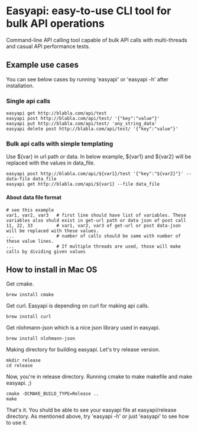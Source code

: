 # Easyapi: easy-to-use CLI tool for bulk API operations
Command-line API calling tool capable of bulk API calls with multi-threads and casual API performance tests.

## Example use cases
You can see below cases by running 'easyapi' or 'easyapi -h' after installation.
### Single api calls
```
easyapi get http://blabla.com/api/test
easyapi post http://blabla.com/api/test/ '{"key":"value"}'
easyapi put http://blabla.com/api/test/ 'any_string_data'
easyapi delete post http://blabla.com/api/test/ '{"key":"value"}'
```
### Bulk api calls with simple templating
Use ${var} in url path or data.
In below example, ${var1} and ${var2} will be replaced with the values in data_file.
```
easyapi post http://blabla.com/api/${var1}/test '{"key":"${var2}"}' --data-file data_file
easyapi get http://blabla.com/api/${var1} --file data_file
```
#### About data file format
```
# see this example
var1, var2, var3   # first line should have list of variables. These variables also shuld exist in get-url path or data json of post call
11, 22, 33         # var1, var2, var3 of get-url or post data-json will be replaced with these values.
...                # number of calls should be same with number of these value lines.
...                # If multiple threads are used, those will make calls by dividing given values
```  

## How to install in Mac OS
Get cmake.
```
brew install cmake
```
Get curl. Easyapi is depending on curl for making api calls.
```
brew install curl
```
Get nlohmann-json which is a nice json library used in easyapi.
```
brew install nlohmann-json
```
Making directory for building easyapi. Let's try release version.
```
mkdir release
cd release
```
Now, you're in release directory. Running cmake to make makefile and make easyapi. ;)
```
cmake -DCMAKE_BUILD_TYPE=Release ..
make
```
That's it. You shuld be able to see your easyapi file at easyapi/release directory. As mentioned above, try 'easyapi -h' or just 'easyapi' to see how to use it.
